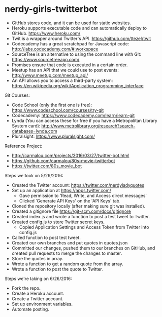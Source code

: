 # nerdy-girls-twitterbot

* GitHub stores code, and it can be used for static websites.
* Heroku supports executable code and can automatically deploy to GitHub. https://www.heroku.com/
* Twit is a wrapper around Twitter's API. https://github.com/ttezel/twit
* Codecademy has a great scratchpad for Javascript code: http://labs.codecademy.com/#:workspace
* SourceTree is an alternative to using the command line with Git: https://www.sourcetreeapp.com/
* Promises ensure that code is executed in a certain order.
* Meetup has an API that we could use to post events: http://www.meetup.com/meetup_api/
* An API allows you to access a third-party system: https://en.wikipedia.org/wiki/Application_programming_interface

Git Courses:
* Code School (only the first one is free): https://www.codeschool.com/courses/try-git 
* Codecademy: https://www.codecademy.com/learn/learn-git
* Lynda (You can access these for free if you have a Metropolitan Library System card): http://www.metrolibrary.org/research?search-databases=lynda.com
* Pluralsight: https://www.pluralsight.com/

Reference Project:
* http://carmalou.com/projects/2016/03/27/twitter-bot.html
* https://github.com/carmalou/80s-movie-twitterbot
* https://twitter.com/80s_movie_bot

Steps we took on 5/29/2016:
* Created the Twitter account: https://twitter.com/nerdyladyquotes
* Set up an application at https://apps.twitter.com/
  * Gave permission to 'Read, Write, and Access direct messages'
  * Clicked 'Generate API Keys' on the 'API Keys' tab.
* Cloned the repository locally (after making sure git was installed).
* Created a gitignore file https://git-scm.com/docs/gitignore
* Created index.js and wrote a function to post a test tweet to Twitter.
* Created config.js to store Twitter secret keys.
  * Copied Application Settings and Access Token from Twitter into config.js
* Called function to post test tweet.
* Created our own branches and put quotes in quotes.json
* Committed our changes, pushed them to our branches on GitHub, and created pull requests to merge the changes to master.
* Store the quotes in array.
* Wrote a function to get a random quote from the array.
* Wrote a function to post the quote to Twitter.

Steps we're taking on 6/26/2016:
* Fork the repo.
* Create a Heroku account.
* Create a Twitter account.
* Set up environment variables.
* Automate posting.
